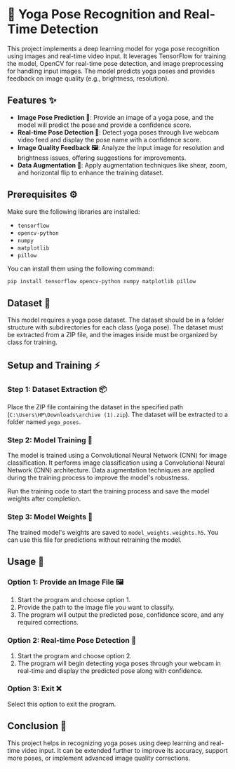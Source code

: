 
# 🧘 Yoga Pose Recognition and Real-Time Detection

This project implements a deep learning model for yoga pose recognition using images and real-time video input. It leverages TensorFlow for training the model, OpenCV for real-time pose detection, and image preprocessing for handling input images. The model predicts yoga poses and provides feedback on image quality (e.g., brightness, resolution).

## Features ✨

- **Image Pose Prediction 📸**: Provide an image of a yoga pose, and the model will predict the pose and provide a confidence score.
- **Real-time Pose Detection 🎥**: Detect yoga poses through live webcam video feed and display the pose name with a confidence score.
- **Image Quality Feedback 🖼️**: Analyze the input image for resolution and brightness issues, offering suggestions for improvements.
- **Data Augmentation 🔄**: Apply augmentation techniques like shear, zoom, and horizontal flip to enhance the training dataset.

## Prerequisites ⚙️

Make sure the following libraries are installed:

- `tensorflow`
- `opencv-python`
- `numpy`
- `matplotlib`
- `pillow`

You can install them using the following command:

```bash
pip install tensorflow opencv-python numpy matplotlib pillow
```

## Dataset 📂

This model requires a yoga pose dataset. The dataset should be in a folder structure with subdirectories for each class (yoga pose). The dataset must be extracted from a ZIP file, and the images inside must be organized by class for training.

## Setup and Training ⚡

### Step 1: Dataset Extraction 📦

Place the ZIP file containing the dataset in the specified path (`C:\Users\HP\Downloads\archive (1).zip`). The dataset will be extracted to a folder named `yoga_poses`.

### Step 2: Model Training 🧠

The model is trained using a Convolutional Neural Network (CNN) for image classification. It performs image classification using a Convolutional Neural Network (CNN) architecture. Data augmentation techniques are applied during the training process to improve the model's robustness.

Run the training code to start the training process and save the model weights after completion.

### Step 3: Model Weights 💾

The trained model's weights are saved to `model_weights.weights.h5`. You can use this file for predictions without retraining the model.

## Usage 🚀

### Option 1: Provide an Image File 🖼️

1. Start the program and choose option 1.
2. Provide the path to the image file you want to classify.
3. The program will output the predicted pose, confidence score, and any required corrections.

### Option 2: Real-time Pose Detection 🎥

1. Start the program and choose option 2.
2. The program will begin detecting yoga poses through your webcam in real-time and display the predicted pose along with confidence.

### Option 3: Exit ❌

Select this option to exit the program.

## Conclusion 🎉

This project helps in recognizing yoga poses using deep learning and real-time video input. It can be extended further to improve its accuracy, support more poses, or implement advanced image quality corrections.
